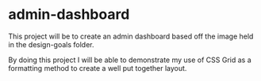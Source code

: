 # admin-dashboard

This project will be to create an admin dashboard based off the image held in the design-goals folder. 

By doing this project I will be able to demonstrate my use of CSS Grid as a formatting method to create a well put together layout.